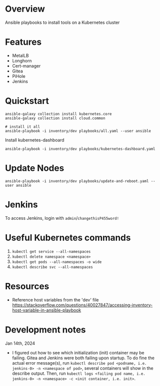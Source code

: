 # Overview
Ansible playbooks to install tools on a Kubernetes cluster

# Features
- MetalLB
- Longhorn
- Cert-manager
- Gitea
- PiHole
- Jenkins

# Quickstart
```
ansible-galaxy collection install kubernetes.core
ansible-galaxy collection install cloud.common

# install it all
ansible-playbook -i inventory/dev playbooks/all.yaml --user ansible
```

Install kubernetes-dashboard
```
ansible-playbook -i inventory/dev playbooks/kubernetes-dashboard.yaml
```

# Update Nodes
```
ansible-playbook -i inventory/dev playbooks/update-and-reboot.yaml --user ansible
```

# Jenkins
To access Jenkins, login with `admin`/`changethisP455word!`

# Useful Kubernetes commands

1. `kubectl get service --all-namespaces`
2. `kubectl delete namespace <namespace>`
3. `kubectl get pods --all-namespaces -o wide`
4. `kubectl describe svc --all-namespaces`

# Resources

- Reference host variables from the 'dev' file https://stackoverflow.com/questions/40027847/accessing-inventory-host-variable-in-ansible-playbook

# Development notes

Jan 14th, 2024
- I figured out how to see which initialization (init) container may be failing.  Gitea and Jenkins were both failing upon startup.  To do fine the actual error message(s), run `kubectl describe pod <podname, i.e. jenkins-0> -n <namespace of pod>`, several containers will show in the describe output.  Then, run `kubectl logs <failing pod name, i.e. jenkins-0> -n <namespace> -c <init container, i.e. init>`.

